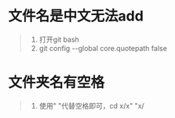 # 文件名是中文无法add
> 1. 打开git bash
> 2. git config --global core.quotepath false

# 文件夹名有空格
> 1. 使用" "代替空格即可，cd x/x" "x/